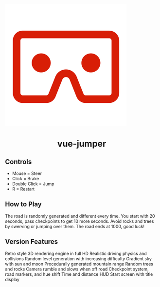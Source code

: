 ![logo](images/logo.svg)

<div align="center"><h1>vue-jumper</h1></div>

## Controls
- Mouse = Steer
- Click = Brake
- Double Click = Jump
- R = Restart

## How to Play
The road is randomly generated and different every time. You start with 20 seconds, pass checkpoints to get 10 more seconds. Avoid rocks and trees by swerving or jumping over them. The road ends at 1000, good luck!

## Version Features
Retro style 3D rendering engine in full HD
Realistic driving physics and collisions
Random level generation with increasing difficulty
Gradient sky with sun and moon
Procedurally generated mountain range
Random trees and rocks
Camera rumble and slows when off road
Checkpoint system, road markers, and hue shift
Time and distance HUD
Start screen with title display